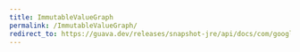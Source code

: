 ```yaml
---
title: ImmutableValueGraph
permalink: /ImmutableValueGraph/
redirect_to: https://guava.dev/releases/snapshot-jre/api/docs/com/google/common/graph/ImmutableValueGraph.html
---
```


